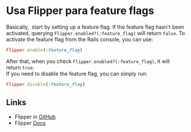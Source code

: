 # Usa Flipper para feature flags

Basically,  start by setting up a feature flag. If the feature flag hasn't been activated, querying `Flipper.enabled?(:feature_flag)` will return `false`.  To activate the feature flag from the Rails console, you can use:  

```ruby
Flipper.enable(:feature_flag)
```

After that, when you check `Flipper.enabled?(:feature_flag)`, it will return `true`.  
If you need to disable the feature flag, you can simply run:  

```ruby
Flipper.disable(:feature_flag)
```

## Links

- Flipper in [GitHub](https://github.com/flippercloud/flipper)
- Flipper [Docs](https://www.flippercloud.io/docs/features)